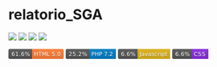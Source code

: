 # relatorio_SGA

![](https://img.shields.io/badge/61.6%-HTML%205.0-orange)
![](https://img.shields.io/badge/25.2%-PHP%207.2-blue)
![](https://img.shields.io/badge/6.6%-Javascript-yellow)
![](https://img.shields.io/badge/6.6%-CSS-blueviolet)
  
<svg xmlns="http://www.w3.org/2000/svg" xmlns:xlink="http://www.w3.org/1999/xlink" width="110" height="20" role="img" aria-label="61.6%: HTML 5.0"><title>61.6%: HTML 5.0</title><linearGradient id="s" x2="0" y2="100%"><stop offset="0" stop-color="#bbb" stop-opacity=".1"/><stop offset="1" stop-opacity=".1"/></linearGradient><clipPath id="r"><rect width="110" height="20" rx="3" fill="#fff"/></clipPath><g clip-path="url(#r)"><rect width="47" height="20" fill="#555"/><rect x="47" width="63" height="20" fill="#fe7d37"/><rect width="110" height="20" fill="url(#s)"/></g><g fill="#fff" text-anchor="middle" font-family="Verdana,Geneva,DejaVu Sans,sans-serif" text-rendering="geometricPrecision" font-size="110"><text aria-hidden="true" x="245" y="150" fill="#010101" fill-opacity=".3" transform="scale(.1)" textLength="370">61.6%</text><text x="245" y="140" transform="scale(.1)" fill="#fff" textLength="370">61.6%</text><text aria-hidden="true" x="775" y="150" fill="#010101" fill-opacity=".3" transform="scale(.1)" textLength="530">HTML 5.0</text><text x="775" y="140" transform="scale(.1)" fill="#fff" textLength="530">HTML 5.0</text></g></svg>
<svg xmlns="http://www.w3.org/2000/svg" xmlns:xlink="http://www.w3.org/1999/xlink" width="100" height="20" role="img" aria-label="25.2%: PHP 7.2"><title>25.2%: PHP 7.2</title><linearGradient id="s" x2="0" y2="100%"><stop offset="0" stop-color="#bbb" stop-opacity=".1"/><stop offset="1" stop-opacity=".1"/></linearGradient><clipPath id="r"><rect width="100" height="20" rx="3" fill="#fff"/></clipPath><g clip-path="url(#r)"><rect width="47" height="20" fill="#555"/><rect x="47" width="53" height="20" fill="#007ec6"/><rect width="100" height="20" fill="url(#s)"/></g><g fill="#fff" text-anchor="middle" font-family="Verdana,Geneva,DejaVu Sans,sans-serif" text-rendering="geometricPrecision" font-size="110"><text aria-hidden="true" x="245" y="150" fill="#010101" fill-opacity=".3" transform="scale(.1)" textLength="370">25.2%</text><text x="245" y="140" transform="scale(.1)" fill="#fff" textLength="370">25.2%</text><text aria-hidden="true" x="725" y="150" fill="#010101" fill-opacity=".3" transform="scale(.1)" textLength="430">PHP 7.2</text><text x="725" y="140" transform="scale(.1)" fill="#fff" textLength="430">PHP 7.2</text></g></svg>
<svg xmlns="http://www.w3.org/2000/svg" xmlns:xlink="http://www.w3.org/1999/xlink" width="104" height="20" role="img" aria-label="6.6%: Javascript"><title>6.6%: Javascript</title><linearGradient id="s" x2="0" y2="100%"><stop offset="0" stop-color="#bbb" stop-opacity=".1"/><stop offset="1" stop-opacity=".1"/></linearGradient><clipPath id="r"><rect width="104" height="20" rx="3" fill="#fff"/></clipPath><g clip-path="url(#r)"><rect width="39" height="20" fill="#555"/><rect x="39" width="65" height="20" fill="#dfb317"/><rect width="104" height="20" fill="url(#s)"/></g><g fill="#fff" text-anchor="middle" font-family="Verdana,Geneva,DejaVu Sans,sans-serif" text-rendering="geometricPrecision" font-size="110"><text aria-hidden="true" x="205" y="150" fill="#010101" fill-opacity=".3" transform="scale(.1)" textLength="290">6.6%</text><text x="205" y="140" transform="scale(.1)" fill="#fff" textLength="290">6.6%</text><text aria-hidden="true" x="705" y="150" fill="#010101" fill-opacity=".3" transform="scale(.1)" textLength="550">Javascript</text><text x="705" y="140" transform="scale(.1)" fill="#fff" textLength="550">Javascript</text></g></svg>
<svg xmlns="http://www.w3.org/2000/svg" xmlns:xlink="http://www.w3.org/1999/xlink" width="72" height="20" role="img" aria-label="6.6%: CSS"><title>6.6%: CSS</title><linearGradient id="s" x2="0" y2="100%"><stop offset="0" stop-color="#bbb" stop-opacity=".1"/><stop offset="1" stop-opacity=".1"/></linearGradient><clipPath id="r"><rect width="72" height="20" rx="3" fill="#fff"/></clipPath><g clip-path="url(#r)"><rect width="39" height="20" fill="#555"/><rect x="39" width="33" height="20" fill="blueviolet"/><rect width="72" height="20" fill="url(#s)"/></g><g fill="#fff" text-anchor="middle" font-family="Verdana,Geneva,DejaVu Sans,sans-serif" text-rendering="geometricPrecision" font-size="110"><text aria-hidden="true" x="205" y="150" fill="#010101" fill-opacity=".3" transform="scale(.1)" textLength="290">6.6%</text><text x="205" y="140" transform="scale(.1)" fill="#fff" textLength="290">6.6%</text><text aria-hidden="true" x="545" y="150" fill="#010101" fill-opacity=".3" transform="scale(.1)" textLength="230">CSS</text><text x="545" y="140" transform="scale(.1)" fill="#fff" textLength="230">CSS</text></g></svg>
